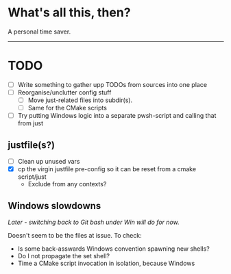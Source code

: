 # What's all this, then?

A personal time saver.

---

# TODO

- [ ] Write something to gather upp TODOs from sources into one place
- [ ] Reorganise/unclutter config stuff
  - [ ] Move just-related files into subdir(s).
  - [ ] Same for the CMake scripts
- [ ] Try putting Windows logic into a separate pwsh-script and calling that from just

## justfile(s?)

- [ ] Clean up unused vars
- [x] cp the virgin justfile pre-config so it can be reset from a cmake script/just
  - Exclude from any contexts?


## Windows slowdowns
_Later - switching back to Git bash under Win will do for now._

Doesn't seem to be the files at issue. To check:
 - Is some back-asswards Windows convention spawning new shells?
 - Do I not propagate the set shell?
 - Time a CMake script invocation in isolation, because Windows
